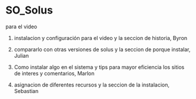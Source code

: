 # SO_Solus
para el video

1. instalacion y configuración para el video y la seccion de historia, Byron 

2. compararlo con otras versiones de solus y la seccion de porque instalar, Julian

3. Como instalar algo en el sistema y tips para mayor eficiencia los sitios de interes y comentarios, Marlon 

4. asignacion de diferentes recursos y la seccion de la instalacion, Sebastian